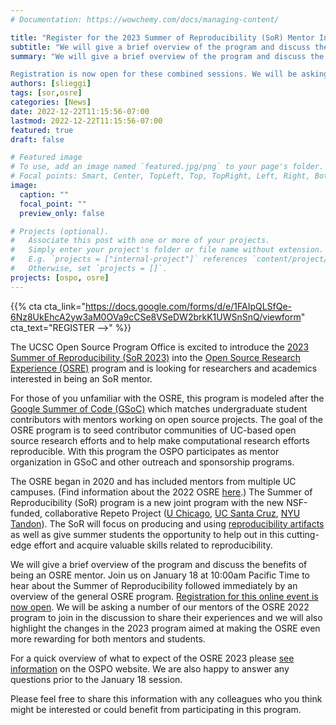 ```yaml
---
# Documentation: https://wowchemy.com/docs/managing-content/

title: "Register for the 2023 Summer of Reproducibility (SoR) Mentor Info Session"
subtitle: "We will give a brief overview of the program and discuss the benefits of being an SoR mentor. Join us on January 18, 2023 at 10:00am Pacific Time."
summary: "We will give a brief overview of the program and discuss the benefits of being an Summer of Reproducibility mentor, a joint program of the NSF-funded Repeto Project and the [2023 Open Source Research Experience (OSRE 2023)](/osre). Join our webinar on January 18, 2023 at 10:00am Pacific Time. This session will be immediately followed by an introduction in the general OSRE program at about 10:45. 

Registration is now open for these combined sessions. We will be asking a number of our mentors of last year's OSRE 2022 program to join in the discussion to share their experiences and we will also highlight the changes in the 2023 program aimed at making the OSRE even more rewarding for both mentors and students."
authors: [slieggi]
tags: [sor,osre]
categories: [News]
date: 2022-12-22T11:15:56-07:00
lastmod: 2022-12-22T11:15:56-07:00
featured: true
draft: false

# Featured image
# To use, add an image named `featured.jpg/png` to your page's folder.
# Focal points: Smart, Center, TopLeft, Top, TopRight, Left, Right, BottomLeft, Bottom, BottomRight.
image:
  caption: ""
  focal_point: ""
  preview_only: false

# Projects (optional).
#   Associate this post with one or more of your projects.
#   Simply enter your project's folder or file name without extension.
#   E.g. `projects = ["internal-project"]` references `content/project/deep-learning/index.md`.
#   Otherwise, set `projects = []`.
projects: [ospo, osre]
---
```


{{% cta cta_link="https://docs.google.com/forms/d/e/1FAIpQLSfQe-6Nz8UkEhcA2yw3aM0OVa9cCSe8VSeDW2brkK1UWSnSnQ/viewform" cta_text="REGISTER -->" %}}

The UCSC Open Source Program Office is excited to introduce the [2023 Summer of Reproducibility (SoR 2023)](/sor) into the [Open Source Research Experience (OSRE)](https://ospo.ucsc.edu/osre/) program and is looking for researchers and academics interested in being an SoR mentor.
 
For those of you unfamiliar with the OSRE, this program is modeled after the [Google Summer of Code (GSoC)](https://summerofcode.withgoogle.com/)  which matches undergraduate student contributors with mentors working on open source projects. The goal of the OSRE program is to seed contributor communities of UC-based open source research efforts and to help make computational research efforts reproducible. With this program the OSPO participates as mentor organization in GSoC and other outreach and sponsorship programs.
 
The OSRE began in 2020 and has included mentors from multiple UC campuses. (Find information about the 2022 OSRE [here](https://cross.ucsc.edu/2022-osre/index.html).)  The Summer of Reproducibility (SoR) program is a new joint program with the new NSF-funded, collaborative Repeto Project ([U Chicago](https://www.nsf.gov/awardsearch/showAward?AWD_ID=2226406), [UC Santa Cruz](https://www.nsf.gov/awardsearch/showAward?AWD_ID=2226407), [NYU Tandon](https://www.nsf.gov/awardsearch/showAward?AWD_ID=2226408)). The SoR will focus on producing and using [reproducibility artifacts](https://www.acm.org/publications/policies/artifact-review-and-badging-current) as well as give summer students the opportunity to help out in this cutting-edge effort and acquire valuable skills related to reproducibility.
 
We will give a brief overview of the program and discuss the benefits of being an OSRE mentor. Join us on January 18 at 10:00am Pacific Time to hear about the Summer of Reproducibility followed immediately by an overview of the general OSRE program. [Registration for this online event is now open](https://docs.google.com/forms/d/e/1FAIpQLSfQe-6Nz8UkEhcA2yw3aM0OVa9cCSe8VSeDW2brkK1UWSnSnQ/viewform). We will be asking a number of our mentors of the OSRE 2022 program to join in the discussion to share their experiences and we will also highlight the changes in the 2023 program aimed at making the OSRE even more rewarding for both mentors and students.
 
For a quick overview of what to expect of the OSRE 2023 please [see information](https://ospo.ucsc.edu/osre/) on the OSPO website. We are also happy to answer any questions prior to the January 18 session.
 
Please feel free to share this information with any colleagues who you think might be interested or could benefit from participating in this program.
